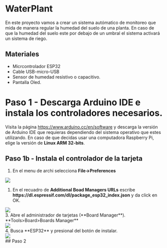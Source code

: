 # WaterPlant

En este proyecto vamos a crear un sistema autómatico de monitoreo que mida de manera regular la humedad del suelo de una planta. En caso de que la humedad del suelo este por debajo de un umbral el sistema activará un sistema de riego. 

## Materiales

* Micrcontrolador ESP32
* Cable USB-micro-USB
* Sensor de humedad resistivo o capacitivo.
* Pantalla Oled.

# Paso 1 - Descarga Arduino IDE e instala los controladores necesarios.
Vísita  la página https://www.arduino.cc/en/software y descarga la versión de Arduino IDE que requieras dependiendo del sistema operativo que estes utilizando. En caso de que decidas usar una computadora Raspberry Pi, elige la versión de **Linux ARM 32-bits**.
## Paso 1b - Instala el controlador de la tarjeta
1. En el menu de archi selecciona **File->Preferences**
<img src="https://i2.wp.com/randomnerdtutorials.com/wp-content/uploads/2016/12/arduino-ide-open-preferences.png?w=196&quality=100&strip=all&ssl=1">

1. En el recuadro de **Additional Boad Managers URLs** escribe **https<nolink>://dl.espressif.com/dl/package_esp32_index.json**  y da click en OK.
  
<div>
<img src="https://i0.wp.com/randomnerdtutorials.com/wp-content/uploads/2018/06/preferences.png?w=722&quality=100&strip=all&ssl=1">
</div>
3. Abre el administrador de tarjetas (**Board Manager**). **Tools>Board>Boards Manager**
<div>
<img src="https://i2.wp.com/randomnerdtutorials.com/wp-content/uploads/2018/06/boardsManager.png?w=628&quality=100&strip=all&ssl=1">
</div>
4. Busca **ESP32** y presional del botón de instalar.
<div>
<img src="https://i1.wp.com/randomnerdtutorials.com/wp-content/uploads/2018/06/installing.png?w=786&quality=100&strip=all&ssl=1">
</div>
## Paso 2
